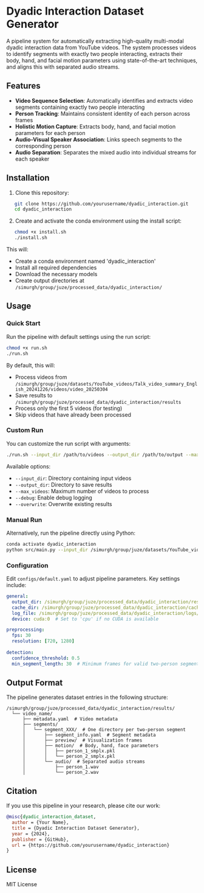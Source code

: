 # Dyadic Interaction Dataset Generator

A pipeline system for automatically extracting high-quality multi-modal dyadic interaction data from YouTube videos. The system processes videos to identify segments with exactly two people interacting, extracts their body, hand, and facial motion parameters using state-of-the-art techniques, and aligns this with separated audio streams.

## Features

- **Video Sequence Selection**: Automatically identifies and extracts video segments containing exactly two people interacting
- **Person Tracking**: Maintains consistent identity of each person across frames
- **Holistic Motion Capture**: Extracts body, hand, and facial motion parameters for each person
- **Audio-Visual Speaker Association**: Links speech segments to the corresponding person
- **Audio Separation**: Separates the mixed audio into individual streams for each speaker

## Installation

1. Clone this repository:
```bash
   git clone https://github.com/yourusername/dyadic_interaction.git
   cd dyadic_interaction
   ```

2. Create and activate the conda environment using the install script:
```bash
   chmod +x install.sh
   ./install.sh
   ```

   This will:
   - Create a conda environment named 'dyadic_interaction'
   - Install all required dependencies
   - Download the necessary models
   - Create output directories at `/simurgh/group/juze/processed_data/dyadic_interaction/`

## Usage

### Quick Start

Run the pipeline with default settings using the run script:

```bash
chmod +x run.sh
./run.sh
```

By default, this will:
- Process videos from `/simurgh/group/juze/datasets/YouTube_videos/Talk_video_summary_English_20241226/videos/video_20250304`
- Save results to `/simurgh/group/juze/processed_data/dyadic_interaction/results`
- Process only the first 5 videos (for testing)
- Skip videos that have already been processed

### Custom Run

You can customize the run script with arguments:

```bash
./run.sh --input_dir /path/to/videos --output_dir /path/to/output --max_videos 10 --debug
```

Available options:
- `--input_dir`: Directory containing input videos
- `--output_dir`: Directory to save results
- `--max_videos`: Maximum number of videos to process
- `--debug`: Enable debug logging
- `--overwrite`: Overwrite existing results

### Manual Run

Alternatively, run the pipeline directly using Python:

```bash
conda activate dyadic_interaction
python src/main.py --input_dir /simurgh/group/juze/datasets/YouTube_videos/Talk_video_summary_English_20241226/videos/video_20250304 --output_dir /simurgh/group/juze/processed_data/dyadic_interaction/results --no_overwrite
```

### Configuration

Edit `configs/default.yaml` to adjust pipeline parameters. Key settings include:

```yaml
general:
  output_dir: /simurgh/group/juze/processed_data/dyadic_interaction/results
  cache_dir: /simurgh/group/juze/processed_data/dyadic_interaction/cache
  log_file: /simurgh/group/juze/processed_data/dyadic_interaction/logs/processing.log
  device: cuda:0  # Set to 'cpu' if no CUDA is available

preprocessing:
  fps: 30
  resolution: [720, 1280]
  
detection:
  confidence_threshold: 0.5
  min_segment_length: 30  # Minimum frames for valid two-person segments
```

## Output Format

The pipeline generates dataset entries in the following structure:

```
/simurgh/group/juze/processed_data/dyadic_interaction/results/
  └── video_name/
      ├── metadata.yaml  # Video metadata
      ├── segments/
      │   └── segment_XXX/  # One directory per two-person segment
      │       ├── segment_info.yaml  # Segment metadata
      │       ├── preview/  # Visualization frames
      │       ├── motion/  # Body, hand, face parameters
      │       │   ├── person_1_smplx.pkl
      │       │   └── person_2_smplx.pkl
      │       └── audio/  # Separated audio streams
      │           ├── person_1.wav
      │           └── person_2.wav
```

## Citation

If you use this pipeline in your research, please cite our work:

```bibtex
@misc{dyadic_interaction_dataset,
  author = {Your Name},
  title = {Dyadic Interaction Dataset Generator},
  year = {2024},
  publisher = {GitHub},
  url = {https://github.com/yourusername/dyadic_interaction}
}
```

## License

MIT License